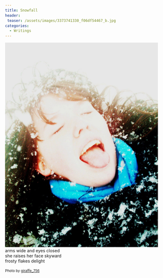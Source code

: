 ```yaml
---
title: Snowfall
header:
 teaser: /assets/images/3373741330_f06df54467_b.jpg
categories:
  - Writings
---
```

<img src="/assets/images/3373741330_f06df54467_b.jpg">arms wide and eyes closed  
 she raises her face skyward  
 frosty flakes delight

<small>Photo by <a href="http://www.flickr.com/photos/21599086@N02/3373741330">giraffe_756</a></small>
